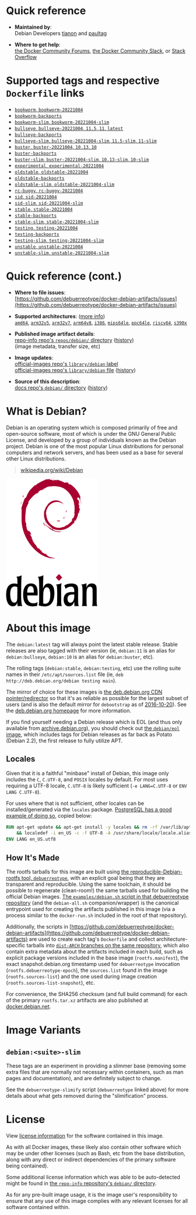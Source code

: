 <!--

********************************************************************************

WARNING:

    DO NOT EDIT "debian/README.md"

    IT IS AUTO-GENERATED

    (from the other files in "debian/" combined with a set of templates)

********************************************************************************

-->

# Quick reference

-	**Maintained by**:  
	Debian Developers [tianon](https://qa.debian.org/developer.php?login=tianon) and [paultag](https://qa.debian.org/developer.php?login=paultag)

-	**Where to get help**:  
	[the Docker Community Forums](https://forums.docker.com/), [the Docker Community Slack](https://dockr.ly/slack), or [Stack Overflow](https://stackoverflow.com/search?tab=newest&q=docker)

# Supported tags and respective `Dockerfile` links

-	[`bookworm`, `bookworm-20221004`](https://github.com/debuerreotype/docker-debian-artifacts/blob/d8ef6204f572727a896135dcd7fcea5ea8429ef5/bookworm/Dockerfile)
-	[`bookworm-backports`](https://github.com/debuerreotype/docker-debian-artifacts/blob/d8ef6204f572727a896135dcd7fcea5ea8429ef5/bookworm/backports/Dockerfile)
-	[`bookworm-slim`, `bookworm-20221004-slim`](https://github.com/debuerreotype/docker-debian-artifacts/blob/d8ef6204f572727a896135dcd7fcea5ea8429ef5/bookworm/slim/Dockerfile)
-	[`bullseye`, `bullseye-20221004`, `11.5`, `11`, `latest`](https://github.com/debuerreotype/docker-debian-artifacts/blob/d8ef6204f572727a896135dcd7fcea5ea8429ef5/bullseye/Dockerfile)
-	[`bullseye-backports`](https://github.com/debuerreotype/docker-debian-artifacts/blob/d8ef6204f572727a896135dcd7fcea5ea8429ef5/bullseye/backports/Dockerfile)
-	[`bullseye-slim`, `bullseye-20221004-slim`, `11.5-slim`, `11-slim`](https://github.com/debuerreotype/docker-debian-artifacts/blob/d8ef6204f572727a896135dcd7fcea5ea8429ef5/bullseye/slim/Dockerfile)
-	[`buster`, `buster-20221004`, `10.13`, `10`](https://github.com/debuerreotype/docker-debian-artifacts/blob/d8ef6204f572727a896135dcd7fcea5ea8429ef5/buster/Dockerfile)
-	[`buster-backports`](https://github.com/debuerreotype/docker-debian-artifacts/blob/d8ef6204f572727a896135dcd7fcea5ea8429ef5/buster/backports/Dockerfile)
-	[`buster-slim`, `buster-20221004-slim`, `10.13-slim`, `10-slim`](https://github.com/debuerreotype/docker-debian-artifacts/blob/d8ef6204f572727a896135dcd7fcea5ea8429ef5/buster/slim/Dockerfile)
-	[`experimental`, `experimental-20221004`](https://github.com/debuerreotype/docker-debian-artifacts/blob/d8ef6204f572727a896135dcd7fcea5ea8429ef5/experimental/Dockerfile)
-	[`oldstable`, `oldstable-20221004`](https://github.com/debuerreotype/docker-debian-artifacts/blob/d8ef6204f572727a896135dcd7fcea5ea8429ef5/oldstable/Dockerfile)
-	[`oldstable-backports`](https://github.com/debuerreotype/docker-debian-artifacts/blob/d8ef6204f572727a896135dcd7fcea5ea8429ef5/oldstable/backports/Dockerfile)
-	[`oldstable-slim`, `oldstable-20221004-slim`](https://github.com/debuerreotype/docker-debian-artifacts/blob/d8ef6204f572727a896135dcd7fcea5ea8429ef5/oldstable/slim/Dockerfile)
-	[`rc-buggy`, `rc-buggy-20221004`](https://github.com/debuerreotype/docker-debian-artifacts/blob/d8ef6204f572727a896135dcd7fcea5ea8429ef5/rc-buggy/Dockerfile)
-	[`sid`, `sid-20221004`](https://github.com/debuerreotype/docker-debian-artifacts/blob/d8ef6204f572727a896135dcd7fcea5ea8429ef5/sid/Dockerfile)
-	[`sid-slim`, `sid-20221004-slim`](https://github.com/debuerreotype/docker-debian-artifacts/blob/d8ef6204f572727a896135dcd7fcea5ea8429ef5/sid/slim/Dockerfile)
-	[`stable`, `stable-20221004`](https://github.com/debuerreotype/docker-debian-artifacts/blob/d8ef6204f572727a896135dcd7fcea5ea8429ef5/stable/Dockerfile)
-	[`stable-backports`](https://github.com/debuerreotype/docker-debian-artifacts/blob/d8ef6204f572727a896135dcd7fcea5ea8429ef5/stable/backports/Dockerfile)
-	[`stable-slim`, `stable-20221004-slim`](https://github.com/debuerreotype/docker-debian-artifacts/blob/d8ef6204f572727a896135dcd7fcea5ea8429ef5/stable/slim/Dockerfile)
-	[`testing`, `testing-20221004`](https://github.com/debuerreotype/docker-debian-artifacts/blob/d8ef6204f572727a896135dcd7fcea5ea8429ef5/testing/Dockerfile)
-	[`testing-backports`](https://github.com/debuerreotype/docker-debian-artifacts/blob/d8ef6204f572727a896135dcd7fcea5ea8429ef5/testing/backports/Dockerfile)
-	[`testing-slim`, `testing-20221004-slim`](https://github.com/debuerreotype/docker-debian-artifacts/blob/d8ef6204f572727a896135dcd7fcea5ea8429ef5/testing/slim/Dockerfile)
-	[`unstable`, `unstable-20221004`](https://github.com/debuerreotype/docker-debian-artifacts/blob/d8ef6204f572727a896135dcd7fcea5ea8429ef5/unstable/Dockerfile)
-	[`unstable-slim`, `unstable-20221004-slim`](https://github.com/debuerreotype/docker-debian-artifacts/blob/d8ef6204f572727a896135dcd7fcea5ea8429ef5/unstable/slim/Dockerfile)

# Quick reference (cont.)

-	**Where to file issues**:  
	[https://github.com/debuerreotype/docker-debian-artifacts/issues](https://github.com/debuerreotype/docker-debian-artifacts/issues)

-	**Supported architectures**: ([more info](https://github.com/docker-library/official-images#architectures-other-than-amd64))  
	[`amd64`](https://hub.docker.com/r/amd64/debian/), [`arm32v5`](https://hub.docker.com/r/arm32v5/debian/), [`arm32v7`](https://hub.docker.com/r/arm32v7/debian/), [`arm64v8`](https://hub.docker.com/r/arm64v8/debian/), [`i386`](https://hub.docker.com/r/i386/debian/), [`mips64le`](https://hub.docker.com/r/mips64le/debian/), [`ppc64le`](https://hub.docker.com/r/ppc64le/debian/), [`riscv64`](https://hub.docker.com/r/riscv64/debian/), [`s390x`](https://hub.docker.com/r/s390x/debian/)

-	**Published image artifact details**:  
	[repo-info repo's `repos/debian/` directory](https://github.com/docker-library/repo-info/blob/master/repos/debian) ([history](https://github.com/docker-library/repo-info/commits/master/repos/debian))  
	(image metadata, transfer size, etc)

-	**Image updates**:  
	[official-images repo's `library/debian` label](https://github.com/docker-library/official-images/issues?q=label%3Alibrary%2Fdebian)  
	[official-images repo's `library/debian` file](https://github.com/docker-library/official-images/blob/master/library/debian) ([history](https://github.com/docker-library/official-images/commits/master/library/debian))

-	**Source of this description**:  
	[docs repo's `debian/` directory](https://github.com/docker-library/docs/tree/master/debian) ([history](https://github.com/docker-library/docs/commits/master/debian))

# What is Debian?

Debian is an operating system which is composed primarily of free and open-source software, most of which is under the GNU General Public License, and developed by a group of individuals known as the Debian project. Debian is one of the most popular Linux distributions for personal computers and network servers, and has been used as a base for several other Linux distributions.

> [wikipedia.org/wiki/Debian](https://en.wikipedia.org/wiki/Debian)

![logo](https://raw.githubusercontent.com/docker-library/docs/b449be7df57e9ed9086bb5821bfb5d6cdc5d67a4/debian/logo.png)

# About this image

The `debian:latest` tag will always point the latest stable release. Stable releases are also tagged with their version (ie, `debian:11` is an alias for `debian:bullseye`, `debian:10` is an alias for `debian:buster`, etc).

The rolling tags (`debian:stable`, `debian:testing`, etc) use the rolling suite names in their `/etc/apt/sources.list` file (ie, `deb http://deb.debian.org/debian testing main`).

The mirror of choice for these images is [the deb.debian.org CDN pointer/redirector](https://deb.debian.org) so that it's as reliable as possible for the largest subset of users (and is also the default mirror for `debootstrap` as of [2016-10-20](https://anonscm.debian.org/cgit/d-i/debootstrap.git/commit/?id=9e8bc60ad1ccf3a25ce7890526b70059f3e770de)). See the [deb.debian.org homepage](https://deb.debian.org) for more information.

If you find yourself needing a Debian release which is EOL (and thus only available from [archive.debian.org](http://archive.debian.org)), you should check out [the `debian/eol` image](https://hub.docker.com/r/debian/eol/), which includes tags for Debian releases as far back as Potato (Debian 2.2), the first release to fully utilize APT.

## Locales

Given that it is a faithful "minbase" install of Debian, this image only includes the `C`, `C.UTF-8`, and `POSIX` locales by default. For most uses requiring a UTF-8 locale, `C.UTF-8` is likely sufficient (`-e LANG=C.UTF-8` or `ENV LANG C.UTF-8`).

For uses where that is not sufficient, other locales can be installed/generated via the `locales` package. [PostgreSQL has a good example of doing so](https://github.com/docker-library/postgres/blob/69bc540ecfffecce72d49fa7e4a46680350037f9/9.6/Dockerfile#L21-L24), copied below:

```dockerfile
RUN apt-get update && apt-get install -y locales && rm -rf /var/lib/apt/lists/* \
	&& localedef -i en_US -c -f UTF-8 -A /usr/share/locale/locale.alias en_US.UTF-8
ENV LANG en_US.utf8
```

## How It's Made

The rootfs tarballs for this image are built using [the reproducible-Debian-rootfs tool, `debuerreotype`](https://github.com/debuerreotype/debuerreotype), with an explicit goal being that they are transparent and reproducible. Using the same toolchain, it should be possible to regenerate (clean-room!) the same tarballs used for building the official Debian images. [The `examples/debian.sh` script in that debuerreotype repository](https://github.com/debuerreotype/debuerreotype/blob/master/examples/debian.sh) (and the `debian-all.sh` companion/wrapper) is the canonical entrypoint used for creating the artifacts published in this image (via a process similar to the `docker-run.sh` included in the root of that repository).

Additionally, the scripts in [https://github.com/debuerreotype/docker-debian-artifacts](https://github.com/debuerreotype/docker-debian-artifacts) are used to create each tag's `Dockerfile` and collect architecture-specific tarballs into [`dist-ARCH` branches on the same repository](https://github.com/debuerreotype/docker-debian-artifacts/branches), which also contain extra metadata about the artifacts included in each build, such as explicit package versions included in the base image (`rootfs.manifest`), the exact snapshot.debian.org timestamp used for `debuerreotype` invocation (`rootfs.debuerreotype-epoch`), the `sources.list` found in the image (`rootfs.sources-list`) and the one used during image creation (`rootfs.sources-list-snapshot`), etc.

For convenience, the SHA256 checksum (and full build command) for each of the primary `rootfs.tar.xz` artifacts are also published at [docker.debian.net](https://docker.debian.net/).

# Image Variants

## `debian:<suite>-slim`

These tags are an experiment in providing a slimmer base (removing some extra files that are normally not necessary within containers, such as man pages and documentation), and are definitely subject to change.

See the `debuerreotype-slimify` script (`debuerreotype` linked above) for more details about what gets removed during the "slimification" process.

# License

View [license information](https://www.debian.org/social_contract#guidelines) for the software contained in this image.

As with all Docker images, these likely also contain other software which may be under other licenses (such as Bash, etc from the base distribution, along with any direct or indirect dependencies of the primary software being contained).

Some additional license information which was able to be auto-detected might be found in [the `repo-info` repository's `debian/` directory](https://github.com/docker-library/repo-info/tree/master/repos/debian).

As for any pre-built image usage, it is the image user's responsibility to ensure that any use of this image complies with any relevant licenses for all software contained within.
